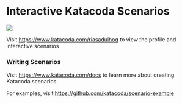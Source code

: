 # Interactive Katacoda Scenarios

[![](http://shields.katacoda.com/katacoda/riasadulhoq/count.svg)](https://www.katacoda.com/riasadulhoq "Get your profile on Katacoda.com")

Visit https://www.katacoda.com/riasadulhoq to view the profile and interactive scenarios

### Writing Scenarios
Visit https://www.katacoda.com/docs to learn more about creating Katacoda scenarios

For examples, visit https://github.com/katacoda/scenario-example
